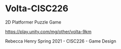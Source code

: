 # Volta-CISC226
2D Platformer Puzzle Game

https://play.unity.com/mg/other/volta-9km

Rebecca Henry
Spring 2021 - CISC226 - Game Design
